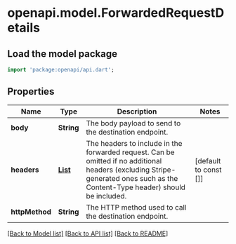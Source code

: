 # openapi.model.ForwardedRequestDetails

## Load the model package
```dart
import 'package:openapi/api.dart';
```

## Properties
Name | Type | Description | Notes
------------ | ------------- | ------------- | -------------
**body** | **String** | The body payload to send to the destination endpoint. | 
**headers** | [**List<ForwardedRequestHeader>**](ForwardedRequestHeader.md) | The headers to include in the forwarded request. Can be omitted if no additional headers (excluding Stripe-generated ones such as the Content-Type header) should be included. | [default to const []]
**httpMethod** | **String** | The HTTP method used to call the destination endpoint. | 

[[Back to Model list]](../README.md#documentation-for-models) [[Back to API list]](../README.md#documentation-for-api-endpoints) [[Back to README]](../README.md)


